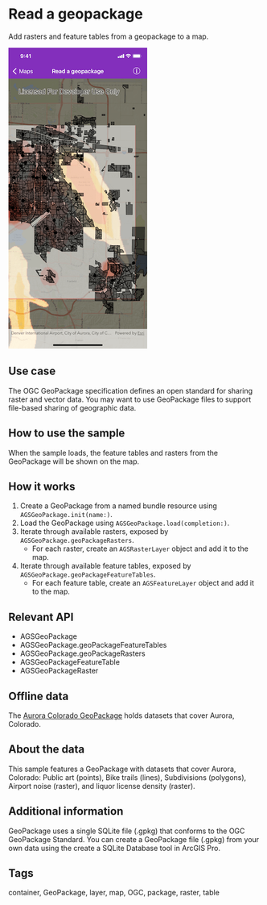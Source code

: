 # Read a geopackage

Add rasters and feature tables from a geopackage to a map.

![Image of read geopackage](read-geopackage.png)

## Use case

The OGC GeoPackage specification defines an open standard for sharing raster and vector data. You may want to use GeoPackage files to support file-based sharing of geographic data.

## How to use the sample

When the sample loads, the feature tables and rasters from the GeoPackage will be shown on the map.

## How it works

1. Create a GeoPackage from a named bundle resource using `AGSGeoPackage.init(name:)`.
2. Load the GeoPackage using `AGSGeoPackage.load(completion:)`.
3. Iterate through available rasters, exposed by `AGSGeoPackage.geoPackageRasters`.
    * For each raster, create an `AGSRasterLayer` object and add it to the map.
4. Iterate through available feature tables, exposed by `AGSGeoPackage.geoPackageFeatureTables`.
    * For each feature table, create an `AGSFeatureLayer` object and add it to the map.

## Relevant API

* AGSGeoPackage
* AGSGeoPackage.geoPackageFeatureTables
* AGSGeoPackage.geoPackageRasters
* AGSGeoPackageFeatureTable
* AGSGeoPackageRaster

## Offline data

The [Aurora Colorado GeoPackage](https://www.arcgis.com/home/item.html?id=68ec42517cdd439e81b036210483e8e7) holds datasets that cover Aurora, Colorado.

## About the data

This sample features a GeoPackage with datasets that cover Aurora, Colorado: Public art (points), Bike trails (lines), Subdivisions (polygons), Airport noise (raster), and liquor license density (raster).

## Additional information

GeoPackage uses a single SQLite file (.gpkg) that conforms to the OGC GeoPackage Standard. You can create a GeoPackage file (.gpkg) from your own data using the create a SQLite Database tool in ArcGIS Pro.

## Tags

container, GeoPackage, layer, map, OGC, package, raster, table
